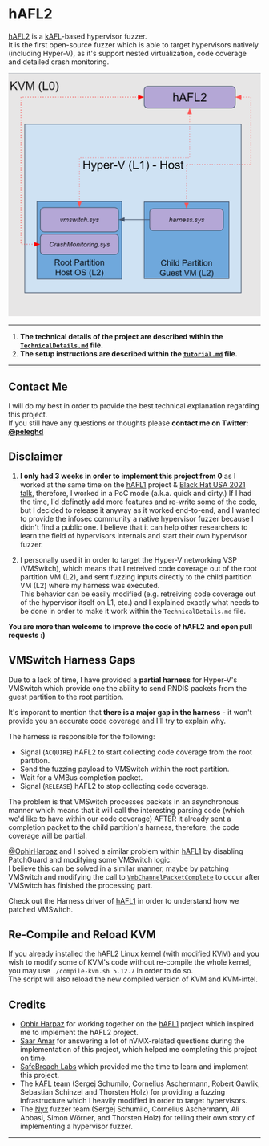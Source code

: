 # hAFL2
[hAFL2](https://github.com/SafeBreach-Labs/hAFL2) is a [kAFL](https://github.com/IntelLabs/kAFL)-based hypervisor fuzzer.  
It is the first open-source fuzzer which is able to target hypervisors natively (including Hyper-V), as it's support nested virtualization, code coverage and detailed crash monitoring.  

![hAFL2 Hyper-V Fuzzing Architecture](https://github.com/SafeBreach-Labs/hAFL2/blob/main/images/Architecture.png?raw=true)

---
1. **The technical details of the project are described within the [```TechnicalDetails.md```](https://github.com/SafeBreach-Labs/hAFL2/blob/main/TechnicalDetails.md) file.**
2. **The setup instructions are described within the [`tutorial.md`](https://github.com/SafeBreach-Labs/hAFL2/blob/main/tutorial.md) file.** 
---
## Contact Me
I will do my best in order to provide the best technical explanation regarding this project.  
If you still have any questions or thoughts please **contact me on Twitter: [@peleghd](https://twitter.com/peleghd)**

## Disclaimer

1. **I only had 3 weeks in order to implement this project from 0** as I worked at the same time on the [hAFL1](https://github.com/SB-GC-Labs/hAFL1) project & [Black Hat USA 2021 talk](https://www.blackhat.com/us-21/briefings/schedule/#hafl-our-journey-of-fuzzing-hyper-v-and-discovering-a--day-23498),
therefore, I worked in a PoC mode (a.k.a. quick and dirty.) If I had the time, I'd definetly add more features and re-write some of the code, but I decided to release it anyway as it worked end-to-end, and I wanted to provide the infosec community a native hypervisor fuzzer because I didn't find a public one. I believe that it can help other researchers to learn the field of hypervisors internals and start their own hypervisor fuzzer.  

1. I personally used it in order to target the Hyper-V networking VSP (VMSwitch), which means that I retreived code coverage out of the root partition VM (L2), and sent fuzzing inputs directly to the child partition VM (L2) where my harness was executed.  
This behavior can be easily modified (e.g. retreiving code coverage out of the hypervisor itself on L1, etc.) and I explained exactly what needs to be done in order to make it work within the `TechnicalDetails.md` file.

**You are more than welcome to improve the code of hAFL2 and open pull requests :)**

## VMSwitch Harness Gaps
Due to a lack of time, I have provided a **partial harness** for Hyper-V's VMSwitch which provide one the ability to send RNDIS packets from the guest partition to the root partition.  

It's imporant to mention that **there is a major gap in the harness** - it won't provide you an accurate code coverage and I'll try to explain why.  

The harness is responsible for the following:
- Signal (`ACQUIRE`) hAFL2 to start collecting code coverage from the root partition.  
- Send the fuzzing payload to VMSwitch within the root partition.  
- Wait for a VMBus completion packet.  
- Signal (`RELEASE`) hAFL2 to stop collecting code coverage. 

The problem is that VMSwitch processes packets in an asynchronous manner which means that it will call the interesting parsing code (which we'd like to have within our code coverage) AFTER it already sent a completion packet to the child partition's harness, therefore, the code coverage will be partial.  

[@OphirHarpaz](https://twitter.com/ophirharpaz) and I solved a similar problem within [hAFL1](https://github.com/SB-GC-Labs/hAFL1) by disabling PatchGuard and modifying some VMSwitch logic.  
 I believe this can be solved in a similar manner, maybe by patching VMSwitch and modifying the call to [`VmbChannelPacketComplete`](https://docs.microsoft.com/en-us/windows-hardware/drivers/ddi/vmbuskernelmodeclientlibapi/nc-vmbuskernelmodeclientlibapi-fn_vmb_channel_packet_complete) to occur after VMSwitch has finished the processing part.  

Check out the Harness driver of [hAFL1](https://github.com/SB-GC-Labs/hAFL1) in order to understand how we patched VMSwitch.  

## Re-Compile and Reload KVM
If you already installed the hAFL2 Linux kernel (with modified KVM) and you wish to modify some of KVM's code without re-compile the whole kernel, you may use `./compile-kvm.sh 5.12.7` in order to do so.  
The script will also reload the new compiled version of KVM and KVM-intel.
## Credits
- [Ophir Harpaz](https://twitter.com/ophirharpaz) for working together on the [hAFL1](https://github.com/SB-GC-Labs/hAFL1) project which inspired me to implement the hAFL2 project.
- [Saar Amar](https://twitter.com/AmarSaar) for answering a lot of nVMX-related questions during the implementation of this project, which helped me completing this project on time.
- [SafeBreach Labs](https://www.safebreach.com/research/) which provided me the time to learn and implement this project.
- The [kAFL](https://github.com/IntelLabs/kAFL) team (Sergej Schumilo, Cornelius Aschermann, Robert Gawlik, Sebastian Schinzel and Thorsten Holz) for providing a fuzzing infrastructure which I heavily modified in order to target hypervisors.
- The [Nyx](https://www.usenix.org/conference/usenixsecurity21/presentation/schumilo) fuzzer team (Sergej Schumilo, Cornelius Aschermann, Ali Abbasi, Simon Wör­ner, and Thorsten Holz) for telling their own story of implementing a hypervisor fuzzer.
---